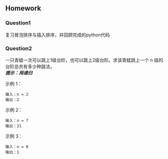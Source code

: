 ##  Homework

### Question1  
复习冒泡排序与插入排序，并回顾完成的python代码

### Question2  
一只青蛙一次可以跳上1级台阶，也可以跳上2级台阶。求该青蛙跳上一个 n 级的台阶总共有多少种跳法。  
**_提示：用递归_**

示例 1：

```
输入：n = 2
输出：2
```
示例 2：

```
输入：n = 7
输出：21
```
示例 3：

```
输入：n = 0
输出：1
```
